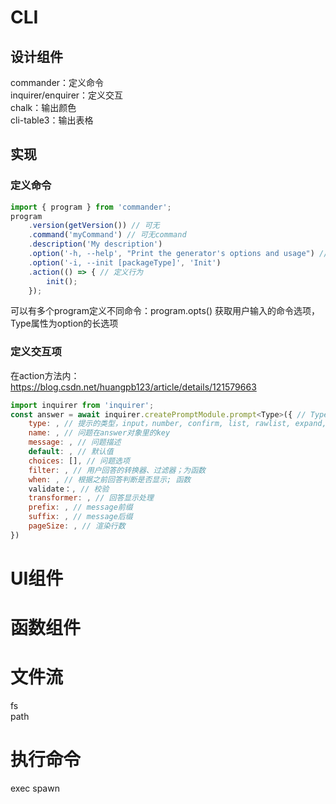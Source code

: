 # CLI
## 设计组件
commander：定义命令  
inquirer/enquirer：定义交互  
chalk：输出颜色  
cli-table3：输出表格  
## 实现
### 定义命令
``` javascript
import { program } from 'commander';
program
    .version(getVersion()) // 可无
    .command('myCommand') // 可无command
    .description('My description')
    .option('-h, --help', "Print the generator's options and usage") // 定义选项
    .option('-i, --init [packageType]', 'Init')
    .action(() => { // 定义行为
        init();
    });
```
可以有多个program定义不同命令：program.opts<Type>() 获取用户输入的命令选项，Type属性为option的长选项
### 定义交互项
在action方法内：https://blog.csdn.net/huangpb123/article/details/121579663
``` javascript
import inquirer from 'inquirer';
const answer = await inquirer.createPromptModule.prompt<Type>({ // Type为返回值类型
    type: , // 提示的类型，input，number, confirm, list, rawlist, expand, checkbox, password, editor，默认input
    name: , // 问题在answer对象里的key
    message: , // 问题描述
    default: , // 默认值
    choices: [], // 问题选项
    filter: , // 用户回答的转换器、过滤器；为函数
    when: , // 根据之前回答判断是否显示; 函数
    validate：, // 校验
    transformer: , // 回答显示处理
    prefix: , // message前缀
    suffix: , // message后缀
    pageSize: , // 渲染行数
})
```
# UI组件

# 函数组件

# 文件流
fs  
path  

# 执行命令
exec
spawn
